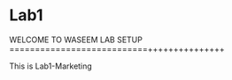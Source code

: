 # Lab1
WELCOME TO WASEEM LAB SETUP
===========================+++++++++++++++

This is Lab1-Marketing
